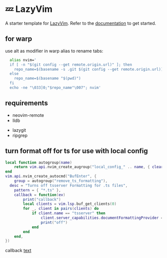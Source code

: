# 💤 LazyVim



A starter template for [LazyVim](https://github.com/LazyVim/LazyVim).
Refer to the [documentation](https://lazyvim.github.io/installation) to get started.

## for warp
use alt as modifier in warp
alias to rename tabs:
```bash
  alias nvim='
  if [ -n "$(git config --get remote.origin.url)" ]; then
    repo_name=$(basename -s .git $(git config --get remote.origin.url))
  else
    repo_name=$(basename "$(pwd)")
  fi
  echo -ne "\033]0;"$repo_name"\007"; nvim'
```

## requirements
- neovim-remote
- lldb
<!--   currently lazygit doesn't hide on edit so i added <CMD>q<CR> to the command, just remember that if its fixed it might need to be removed -->
- lazygit 
- ripgrep


## turn format off for ts for use with local config
```lua
local function autogroup(name)
	return vim.api.nvim_create_augroup("local_config_" .. name, { clear = true })
end
vim.api.nvim_create_autocmd("BufEnter", {
	group = autogroup("remove_ts_formatting"),
  desc = "Turns off tsserver Formatting for .ts files",
	pattern = { "*.ts" },
	callback = function(ev)
		print("callback")
		local clients = vim.lsp.buf_get_clients(0)
		for _, client in pairs(clients) do
			if client.name == "tsserver" then
				client.server_capabilities.documentFormattingProvider = false
				print("off")
			end
		end
	end,
})
```
callback
 [text](www.google.com/test)
